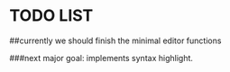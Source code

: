 # TODO LIST
##currently we should finish the minimal editor functions

###next major goal: implements syntax highlight.

